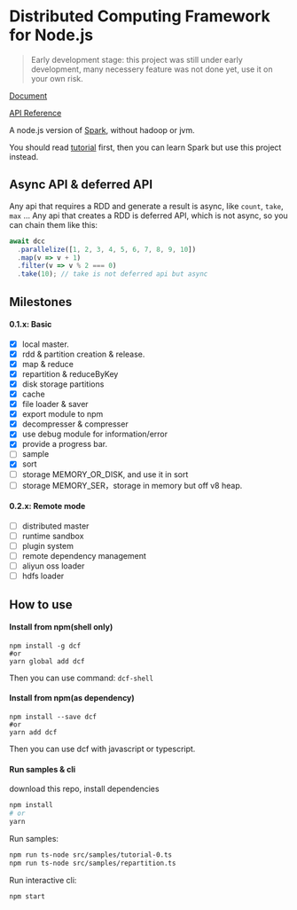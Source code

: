 # Distributed Computing Framework for Node.js

> Early development stage: this project was still under early development, many necessery feature was not done yet, use it on your own risk.

[Document](https://dcf.gitbook.io/dcf/)

[API Reference](https://dcf.gitbook.io/dcf/api/)

A node.js version of [Spark](https://spark.apache.org/), without hadoop or jvm.

You should read [tutorial](src/samples/tutorial-0.ts) first, then you can learn Spark but use this project instead.

## Async API & deferred API

Any api that requires a RDD and generate a result is async, like `count`, `take`, `max` ...
Any api that creates a RDD is deferred API, which is not async, so you can chain them like this:

```js
await dcc
  .parallelize([1, 2, 3, 4, 5, 6, 7, 8, 9, 10])
  .map(v => v + 1)
  .filter(v => v % 2 === 0)
  .take(10); // take is not deferred api but async
```

## Milestones

#### 0.1.x: Basic

- [x] local master.
- [x] rdd & partition creation & release.
- [x] map & reduce
- [x] repartition & reduceByKey
- [x] disk storage partitions
- [x] cache
- [x] file loader & saver
- [x] export module to npm
- [x] decompresser & compresser
- [x] use debug module for information/error
- [x] provide a progress bar.
- [ ] sample
- [x] sort
- [ ] storage MEMORY_OR_DISK, and use it in sort
- [ ] storage MEMORY_SER，storage in memory but off v8 heap.

#### 0.2.x: Remote mode

- [ ] distributed master
- [ ] runtime sandbox
- [ ] plugin system
- [ ] remote dependency management
- [ ] aliyun oss loader
- [ ] hdfs loader

## How to use

#### Install from npm(shell only)

```
npm install -g dcf
#or
yarn global add dcf
```

Then you can use command: `dcf-shell`

#### Install from npm(as dependency)

```
npm install --save dcf
#or
yarn add dcf
```

Then you can use dcf with javascript or typescript.

#### Run samples & cli

download this repo, install dependencies

```bash
npm install
# or
yarn
```

Run samples:

```bash
npm run ts-node src/samples/tutorial-0.ts
npm run ts-node src/samples/repartition.ts
```

Run interactive cli:

```bash
npm start
```
